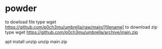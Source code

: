 # powder
to dowload file type wget https://github.com/p0ch3mu/umbrella/raw/main/[filename] 
to download zip type wget https://github.com/p0ch3mu/umbrella/archive/main.zip

apt install unzip 
unzip main.zip
